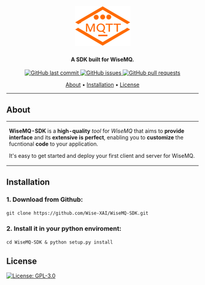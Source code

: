 <h1 align="center">
  <br>
  <a href="https://github.com/Wise-XAI/WiseMQ-SDK"><img src="https://raw.githubusercontent.com/Wise-XAI/WiseMQ-SDK/main/wisemq_logo.png" alt="WiseMQ-SDK"></a>
</h1>

<h4 align="center">A SDK built for WiseMQ.</h4>

<p align="center">
    <a href="https://github.com/Wise-XAI/WiseMQ-SDK/commits/main">
    <img src="https://img.shields.io/github/last-commit/ArmynC/ArminC-AutoExec.svg?style=flat-square&logo=github&logoColor=white"
         alt="GitHub last commit">
    <a href="https://github.com/Wise-XAI/WiseMQ-SDK/issues">
    <img src="https://img.shields.io/github/issues-raw/ArmynC/ArminC-AutoExec.svg?style=flat-square&logo=github&logoColor=white"
         alt="GitHub issues">
    <a href="https://github.com/Wise-XAI/WiseMQ-SDK/pulls">
    <img src="https://img.shields.io/github/issues-pr-raw/ArmynC/ArminC-AutoExec.svg?style=flat-square&logo=github&logoColor=white"
         alt="GitHub pull requests">
</p>
      
<p align="center">
  <a href="#about">About</a> •
  <a href="#installation">Installation</a> •
  <a href="#license">License</a>
</p>

---

## About

<table>
<tr>
<td>
  
**WiseMQ-SDK** is a **high-quality** _tool_ for _WiseMQ_ that aims to **provide interface** and its **extensive is perfect**, enabling you to **customize** the fucntional **code** to your application.

It's easy to get started and deploy your first client and server for WiseMQ.


</td>
</tr>
</table>

## Installation

### 1. Download from Github:
`git clone https://github.com/Wise-XAI/WiseMQ-SDK.git`

### 2. Install it in your python enviroment:
`cd WiseMQ-SDK & python setup.py install`

## License

[![License: GPL-3.0](https://img.shields.io/github/license/navendu-pottekkat/awesome-readme)](https://opensource.org/licenses/GPL-3.0)